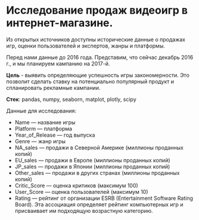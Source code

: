 # Исследование продаж видеоигр в интернет-магазине.

Из открытых источников доступны исторические данные о продажах игр, оценки пользователей и экспертов, жанры и платформы.

Перед нами данные до 2016 года. Представим, что сейчас декабрь 2016 г., и мы планируем кампанию на 2017-й.

**Цель** - выявить определяющие успешность игры закономерности. Это позволит сделать ставку на потенциально популярный продукт и спланировать рекламные кампании.

**Cтек**: pandas, numpy, seaborn, matplot, plotly, scipy

Данные для исследования:
* Name — название игры
* Platform — платформа
* Year_of_Release — год выпуска
* Genre — жанр игры
* NA_sales — продажи в Северной Америке (миллионы проданных копий)
* EU_sales — продажи в Европе (миллионы проданных копий)
* JP_sales — продажи в Японии (миллионы проданных копий)
* Other_sales — продажи в других странах (миллионы проданных копий)
* Critic_Score — оценка критиков (максимум 100)
* User_Score — оценка пользователей (максимум 10)
* Rating — рейтинг от организации ESRB (Entertainment Software Rating Board). Эта ассоциация определяет рейтинг компьютерных игр и присваивает им подходящую возрастную категорию.